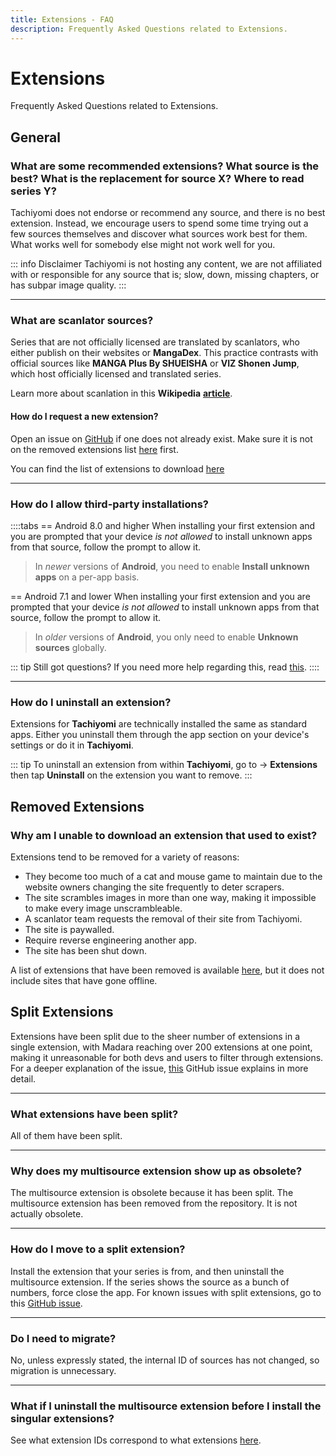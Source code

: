 ```yaml
---
title: Extensions - FAQ
description: Frequently Asked Questions related to Extensions.
---
```


# Extensions

Frequently Asked Questions related to Extensions.

## General

### What are some recommended extensions? What source is the best? What is the replacement for source X? Where to read series Y?

Tachiyomi does not endorse or recommend any source, and there is no best extension.
Instead, we encourage users to spend some time trying out a few sources themselves and discover what sources work best for them.
What works well for somebody else might not work well for you.

::: info Disclaimer
Tachiyomi is not hosting any content, we are not affiliated with or responsible for any source that is; slow, down, missing chapters, or has subpar image quality.
:::

---

### What are scanlator sources?

Series that are not officially licensed are translated by scanlators, who either publish on their websites or **MangaDex**.
This practice contrasts with official sources like **MANGA Plus By SHUEISHA** or **VIZ Shonen Jump**, which host officially licensed and translated series.

Learn more about scanlation in this **Wikipedia** [**article**](https://en.wikipedia.org/wiki/Scanlation).

#### How do I request a new extension?

Open an issue on [GitHub](https://github.com/tachiyomiorg/tachiyomi-extensions/issues) if one does not already exist.
Make sure it is not on the removed extensions list [here](https://github.com/tachiyomiorg/tachiyomi-extensions/issues/3475) first.

You can find the list of extensions to download [here](/extensions/)

---

### How do I allow third-party installations?

::::tabs
== Android 8.0 and higher
When installing your first extension and you are prompted that your device _is not allowed_ to install unknown apps from that source, follow the prompt to allow it.

> In _newer_ versions of **Android**, you need to enable **Install unknown apps** on a per-app basis.

== Android 7.1 and lower
When installing your first extension and you are prompted that your device _is not allowed_ to install unknown apps from that source, follow the prompt to allow it.

> In _older_ versions of **Android**, you only need to enable **Unknown sources** globally.

::: tip Still got questions?
If you need more help regarding this, read [this](https://nerdschalk.com/how-to-allow-apps-installation-from-unknown-sources-on-android-9-pie/ "nerdschalk.com | How to allow apps installation from unknown sources on Android 9 Pie").
::::

---

### How do I uninstall an extension?

Extensions for **Tachiyomi** are technically installed the same as standard apps.
Either you uninstall them through the app section on your device's settings or do it in **Tachiyomi**.

::: tip
To uninstall an extension from within **Tachiyomi**, go to → **Extensions** then tap **Uninstall** on the extension you want to remove.
:::

## Removed Extensions

### Why am I unable to download an extension that used to exist?

Extensions tend to be removed for a variety of reasons:

* They become too much of a cat and mouse game to maintain due to the website owners changing the site frequently to deter scrapers.
* The site scrambles images in more than one way, making it impossible to make every image unscrambleable.
* A scanlator team requests the removal of their site from Tachiyomi.
* The site is paywalled.
* Require reverse engineering another app.
* The site has been shut down.

A list of extensions that have been removed is available [here](https://github.com/tachiyomiorg/tachiyomi-extensions/issues/3475), but it does not include sites that have gone offline.

## Split Extensions

Extensions have been split due to the sheer number of extensions in a single extension, with Madara reaching over 200 extensions at one point, making it unreasonable for both devs and users to filter through extensions.
For a deeper explanation of the issue, [this](https://github.com/tachiyomiorg/tachiyomi-extensions/issues/4287) GitHub issue explains in more detail.

---

### What extensions have been split?

All of them have been split.

---

### Why does my multisource extension show up as obsolete?

The multisource extension is obsolete because it has been split.
The multisource extension has been removed from the repository.
It is not actually obsolete.

---

### How do I move to a split extension?

Install the extension that your series is from, and then uninstall the multisource extension.
If the series shows the source as a bunch of numbers, force close the app.
For known issues with split extensions, go to this [GitHub issue](https://github.com/tachiyomiorg/tachiyomi-extensions/issues/5672).

---

### Do I need to migrate?

No, unless expressly stated, the internal ID of sources has not changed, so migration is unnecessary.

---

### What if I uninstall the multisource extension before I install the singular extensions?

See what extension IDs correspond to what extensions [here](https://pastebin.com/raw/QX2scdRT).
